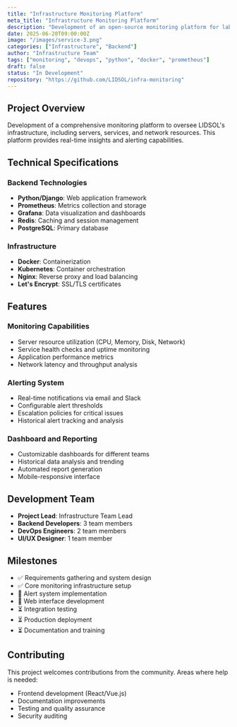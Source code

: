 ```yaml
---
title: "Infrastructure Monitoring Platform"
meta_title: "Infrastructure Monitoring Platform"
description: "Development of an open-source monitoring platform for laboratory infrastructure and services"
date: 2025-06-20T09:00:00Z
image: "/images/service-3.png"
categories: ["Infrastructure", "Backend"]
author: "Infrastructure Team"
tags: ["monitoring", "devops", "python", "docker", "prometheus"]
draft: false
status: "In Development"
repository: "https://github.com/LIDSOL/infra-monitoring"
---
```


## Project Overview

Development of a comprehensive monitoring platform to oversee LIDSOL's infrastructure, including servers, services, and network resources. This platform provides real-time insights and alerting capabilities.

## Technical Specifications

### Backend Technologies

- **Python/Django**: Web application framework
- **Prometheus**: Metrics collection and storage
- **Grafana**: Data visualization and dashboards
- **Redis**: Caching and session management
- **PostgreSQL**: Primary database

### Infrastructure

- **Docker**: Containerization
- **Kubernetes**: Container orchestration
- **Nginx**: Reverse proxy and load balancing
- **Let's Encrypt**: SSL/TLS certificates

## Features

### Monitoring Capabilities

- Server resource utilization (CPU, Memory, Disk, Network)
- Service health checks and uptime monitoring
- Application performance metrics
- Network latency and throughput analysis

### Alerting System

- Real-time notifications via email and Slack
- Configurable alert thresholds
- Escalation policies for critical issues
- Historical alert tracking and analysis

### Dashboard and Reporting

- Customizable dashboards for different teams
- Historical data analysis and trending
- Automated report generation
- Mobile-responsive interface

## Development Team

- **Project Lead**: Infrastructure Team Lead
- **Backend Developers**: 3 team members
- **DevOps Engineers**: 2 team members
- **UI/UX Designer**: 1 team member

## Milestones

- ✅ Requirements gathering and system design
- ✅ Core monitoring infrastructure setup
- 🔄 Alert system implementation
- 🔄 Web interface development
- ⏳ Integration testing
- ⏳ Production deployment
- ⏳ Documentation and training

## Contributing

This project welcomes contributions from the community. Areas where help is needed:

- Frontend development (React/Vue.js)
- Documentation improvements
- Testing and quality assurance
- Security auditing
